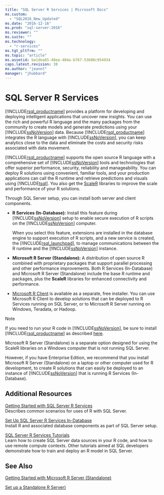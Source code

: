 ```yaml
---
title: "SQL Server R Services | Microsoft Docs"
ms.custom: 
  - "SQL2016_New_Updated"
ms.date: "2016-12-16"
ms.prod: "sql-server-2016"
ms.reviewer: ""
ms.suite: ""
ms.technology: 
  - "r-services"
ms.tgt_pltfrm: ""
ms.topic: "article"
ms.assetid: ba1dea65-40ea-484a-b767-53680c954934
caps.latest.revision: 38
ms.author: "jeannt"
manager: "jhubbard"
---
```

# SQL Server R Services
  [!INCLUDE[rsql_productname](../../advanced-analytics/r-services/includes/rsql-productname-md.md)] provides a platform for developing and deploying intelligent applications that uncover new insights. You can use the rich and powerful R language and the many packages from the community to create models and generate predictions using your [!INCLUDE[ssNoVersion](../../advanced-analytics/r-services/includes/ssnoversion-md.md)] data. Because [!INCLUDE[rsql_productname](../../advanced-analytics/r-services/includes/rsql-productname-md.md)] integrates the R language with [!INCLUDE[ssNoVersion](../../advanced-analytics/r-services/includes/ssnoversion-md.md)], you can keep analytics close to the data and eliminate the costs and security risks associated with data movement.  
  
 [!INCLUDE[rsql_productname](../../advanced-analytics/r-services/includes/rsql-productname-md.md)] supports the open source R language with a comprehensive set of [!INCLUDE[ssNoVersion](../../advanced-analytics/r-services/includes/ssnoversion-md.md)] tools and technologies that offer superior performance, security, reliability and manageability. You can deploy R solutions using convenient, familiar  tools, and your production applications can call the R runtime and retrieve predictions and visuals using [!INCLUDE[tsql](../../advanced-analytics/r-services/includes/tsql-md.md)]. You also get the [ScaleR](https://msdn.microsoft.com/microsoft-r/scaler/scaler) libraries to improve the scale and performance of your R solutions.  
  
Through SQL Server setup, you can install both server and client components.  
  
+   **R Services (In-Database):** Install this feature during [!INCLUDE[ssNoVersion](../../advanced-analytics/r-services/includes/ssnoversion-md.md)] setup to enable secure execution of R scripts on the [!INCLUDE[ssNoVersion](../../advanced-analytics/r-services/includes/ssnoversion-md.md)] computer.  
  
     When you select this feature, extensions  are installed in the database engine to support execution of R scripts, and a new service is created, the [!INCLUDE[rsql_launchpad](../../advanced-analytics/r-services/includes/rsql-launchpad-md.md)], to manage communications between the R runtime and the [!INCLUDE[ssNoVersion](../../advanced-analytics/r-services/includes/ssnoversion-md.md)] instance.  
  
+   **Microsoft R Server (Standalone):** A distribution of open source R combined with proprietary packages that support parallel processing and other performance improvements. Both R Services (In-Database) and Microsoft R Server (Standalone) include the base R runtime and packages, plus the **ScaleR**  libraries for enhanced connectivity and performance. 
  
+    [Microsoft R Client](https://msdn.microsoft.com/microsoft-r/index#mrc)  is available as a separate, free installer.  You can use Microsoft R Client to develop solutions that can be deployed to R Services running on SQL Server, or to Microsoft R Server running on Windows, Teradata, or Hadoop. 
     

  > [!NOTE]
  >  If you need to run your R code in [!INCLUDE[ssNoVersion](../../advanced-analytics/r-services/includes/ssnoversion-md.md)], be sure to install [!INCLUDE[rsql_productname](../../advanced-analytics/r-services/includes/rsql-productname-md.md)] as described [here](../../advanced-analytics/r-services/set-up-sql-server-r-services-in-database.md).
  >  
  > Microsoft R Server \(Standalone\) is a separate option designed for using the ScaleR libraries on a Windows computer that is not running SQL Server. 
  >   
  >  However, if you have Enterprise Edition, we recommend that you install Microsoft R Server \(Standalone\) on a laptop or other computer used for R development, to create R solutions that can easily be deployed to an instance of [!INCLUDE[ssNoVersion](../../advanced-analytics/r-services/includes/ssnoversion-md.md)] that is running R Services \(In-Database\).
  
## Additional Resources  
  
 [Getting Started with SQL Server R Services](../../advanced-analytics/r-services/getting-started-with-sql-server-r-services.md)   
 Describes common scenarios for uses of R with SQL Server.  
  
[Set Up SQL Server R Services In-Database](../../advanced-analytics/r-services/set-up-sql-server-r-services-in-database.md)  
Install R and associated database components as part of SQL Server setup.  
  
[SQL Server R Services Tutorials](../../advanced-analytics/r-services/tutorials/sql-server-r-services-tutorials.md)  
Learn how to create SQL Server data sources in your R code, and how to use remote compute contexts. Other tutorials aimed at SQL developers demonstrate how to train and deploy an R model in SQL Server.  
  
## See Also  
  
 [Getting Started with Microsoft R Server &#40;Standalone&#41;](../../advanced-analytics/r-services/getting-started-with-microsoft-r-server-standalone.md)  
 
 [Set up a Standalone R Server)](../../advanced-analytics/r-services/create-a-standalone-r-server.md) 
  